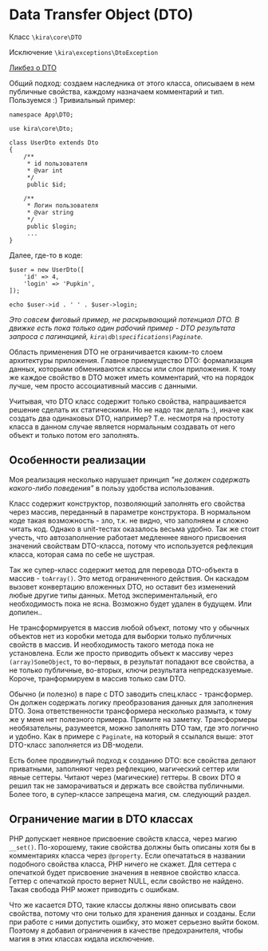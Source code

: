 # Data Transfer Object (DTO)

Класс `\kira\core\DTO`

Исключение `\kira\exceptions\DtoException`

[Ликбез о DTO](https://ru.wikipedia.org/wiki/DTO)

Общий подход: создаем наследника от этого класса, описываем в нем публичные свойства, каждому назначаем комментарий и тип. Пользуемся :) Тривиальный пример:

```
namespace App\DTO;

use kira\core\Dto;

class UserDto extends Dto
{
    /**
     * id пользователя
     * @var int
     */
     public $id;

    /**
     * Логин пользователя
     * @var string
     */
     public $login;
     ...
}
```

Далее, где-то в коде:

```
$user = new UserDto([
    'id' => 4,
    'login' => 'Pupkin',
]);

echo $user->id . ' ' . $user->login;
```

*Это совсем фиговый пример, не раскрывающий потенциал DTO. В движке есть пока только один рабочий пример - DTO результата запроса с пагинацией, `kira\db\specifications\Paginate`.*

Область применения DTO не ограничивается каким-то слоем архитектуры приложения. Главное приемущество DTO: формализация данных, которыми обмениваются классы или слои приложения. К тому же каждое свойство в DTO может иметь комментарий, что на порядок лучше, чем просто ассоциативный массив с данными.

Учитывая, что DTO класс содержит только свойства, напрашивается решение сделать их статическими. Но не надо так делать :), иначе как создать два одинаковых DTO, например? Т.е. несмотря на простоту класса в данном случае является нормальным создавать от него объект и только потом его заполнять.

## Особенности реализации

Моя реализация несколько нарушает принцип *"не должен содержать какого-либо поведения"* в пользу удобства использования.

Класс содержит конструктор, позволяющий заполнять его свойства через массив, переданный в параметре конструктора. В нормальном коде такая возможность - зло, т.к. не видно, что заполняем и сложно читать код. Однако в unit-тестах оказалось весьма удобно. Так же стоит учесть, что автозаполнение работает медленнее явного присвоения значений свойствам DTO-класса, потому что используется рефлекция класса, которая сама по себе не шустрая.

Так же супер-класс содержит метод для перевода DTO-объекта в массив - `toArray()`. Это метод ограниченного действия. Он каскадом вызовет конвертацию вложенных DTO, но оставит без изменений любые другие типы данных. Метод экспериментальный, его необходимость пока не ясна. Возможно будет удален в будущем. Или допилен..

Не трансформируется в массив любой объект, потому что у обычных объектов нет из коробки метода для выборки только публичных свойств в массив. И необходимость такого метода пока не установлена. Если же просто приводить объект к массиву через `(array)SomeObject`, то во-первых, в результат попадают все свойства, а не только публичные, во-вторых, ключи результата непредсказуемые. Короче, транформируем в массив только сам DTO.

Обычно (и полезно) в паре с DTO заводить спец.класс - трансформер. Он должен содержать логику преобразования данных для заполнения DTO. Зона ответственности трансформера несколько размыта, к тому же у меня нет полезного примера. Примите на заметку. Трансформеры необязательны, разумеется, можно заполнять DTO там, где это логично и удобно. Как в примере с `Paginate`, на который я ссылался выше: этот DTO-класс заполняется из DB-модели.

Есть более продвинутый подход к созданию DTO: все свойства делают приватными, заполняют через рефлекцию, магический сеттер или явные сеттеры. Читают через (магические) геттеры. В своих DTO я решил так не заморачиваться и держать все свойства публичными. Более того, в супер-классе запрещена магия, см. следующий раздел.

## Ограничение магии в DTO классах

PHP допускает неявное присвоение свойств класса, через магию `__set()`. По-хорошему, такие свойства должны быть описаны хотя бы в комментариях класса через `@property`. Если опечататься в названии подобного свойства класса, PHP ничего не скажет. Для сеттера с опечаткой будет присвоение значения в неявное свойство класса. Геттер с опечаткой просто вернет NULL, если свойство не найдено. Такая свобода PHP может приводить с ошибкам.

Что же касается DTO, такие классы должны явно описывать свои свойства, потому что они только для хранения данных и созданы. Если при работе с ними допустить ошибку, это может серьезно выйти боком. Поэтому я добавил ограничения в качестве предохранителя, чтобы магия в этих классах кидала исключение.
